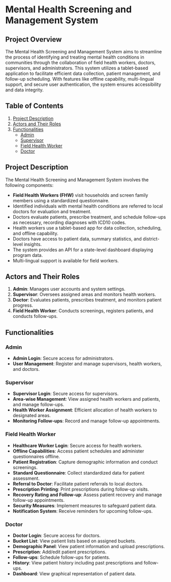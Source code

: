 # Mental Health Screening and Management System

## Project Overview

The Mental Health Screening and Management System aims to streamline the process of identifying and treating mental health conditions in communities through the collaboration of field health workers, doctors, supervisors, and administrators. This system utilizes a tablet-based application to facilitate efficient data collection, patient management, and follow-up scheduling. With features like offline capability, multi-lingual support, and secure user authentication, the system ensures accessibility and data integrity.

## Table of Contents
1. [Project Description](#project-description)
2. [Actors and Their Roles](#actors-and-their-roles)
3. [Functionalities](#functionalities)
    - [Admin](#admin)
    - [Supervisor](#supervisor)
    - [Field Health Worker](#field-health-worker)
    - [Doctor](#doctor)

## Project Description

The Mental Health Screening and Management System involves the following components:

- **Field Health Workers (FHW)** visit households and screen family members using a standardized questionnaire.
- Identified individuals with mental health conditions are referred to local doctors for evaluation and treatment.
- Doctors evaluate patients, prescribe treatment, and schedule follow-ups as necessary, recording diagnoses with ICD10 codes.
- Health workers use a tablet-based app for data collection, scheduling, and offline capability.
- Doctors have access to patient data, summary statistics, and district-level insights.
- The system provides an API for a state-level dashboard displaying program data.
- Multi-lingual support is available for field workers.

## Actors and Their Roles

1. **Admin**: Manages user accounts and system settings.
2. **Supervisor**: Oversees assigned areas and monitors health workers.
3. **Doctor**: Evaluates patients, prescribes treatment, and monitors patient progress.
4. **Field Health Worker**: Conducts screenings, registers patients, and conducts follow-ups.

## Functionalities

### Admin

- **Admin Login**: Secure access for administrators.
- **User Management**: Register and manage supervisors, health workers, and doctors.

### Supervisor

- **Supervisor Login**: Secure access for supervisors.
- **Area-wise Management**: View assigned health workers and patients, and manage follow-ups.
- **Health Worker Assignment**: Efficient allocation of health workers to designated areas.
- **Monitoring Follow-ups**: Record and manage follow-up appointments.

### Field Health Worker

- **Healthcare Worker Login**: Secure access for health workers.
- **Offline Capabilities**: Access patient schedules and administer questionnaires offline.
- **Patient Registration**: Capture demographic information and conduct screenings.
- **Standard Questionnaire**: Collect standardized data for patient assessment.
- **Referral to Doctor**: Facilitate patient referrals to local doctors.
- **Prescription Printing**: Print prescriptions during follow-up visits.
- **Recovery Rating and Follow-up**: Assess patient recovery and manage follow-up appointments.
- **Security Measures**: Implement measures to safeguard patient data.
- **Notification System**: Receive reminders for upcoming follow-ups.

### Doctor

- **Doctor Login**: Secure access for doctors.
- **Bucket List**: View patient lists based on assigned buckets.
- **Demographic Panel**: View patient information and upload prescriptions.
- **Prescription**: Add/edit patient prescriptions.
- **Follow-ups**: Schedule follow-ups for patients.
- **History**: View patient history including past prescriptions and follow-ups.
- **Dashboard**: View graphical representation of patient data.
